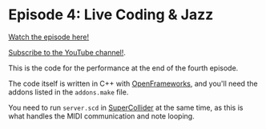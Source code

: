 # Episode 4: Live Coding & Jazz

[Watch the episode here!](https://youtu.be/Oj6Sre4Lhac)

[Subscribe to the YouTube channel!](https://www.youtube.com/channel/UCrZNf0XkxtXE0tsy1y2RT0w).

This is the code for the performance at the end of the fourth episode.

The code itself is written in C++ with [OpenFrameworks](https://openframeworks.cc/), and you'll need the addons listed in the `addons.make` file.

You need to run `server.scd` in [SuperCollider](https://supercollider.github.io/) at the same time, as this is what handles the MIDI communication and note looping.
